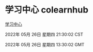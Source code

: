 # 学习中心 colearnhub
[学习中心](http://59.174.26.83:56308/colearnhub/)

2022年 05月 26日 星期四 21:30:02 CST

2022年 05月 26日 星期四 13:30:02 GMT
